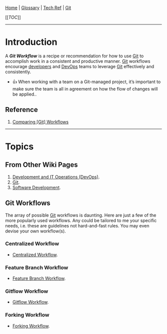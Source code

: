 [Home](/Slalom-LLC/Slalom-Consulting) | [Glossary](/Glossary) | [Tech Ref](/Tech-Ref) | [Git](/Tech-Ref/Software-Development/DevOps-\(Development-and-IT-Operations\)/Git)

[[_TOC_]]

---
# Introduction
A ***Git Workflow*** is a recipe or recommendation for how to use [Git](/Tech-Ref/Software-Development/DevOps-\(Development-and-IT-Operations\)/Git) to accomplish work in a consistent and productive manner. [Git](/Tech-Ref/Software-Development/DevOps-\(Development-and-IT-Operations\)/Git) workflows encourage [developers](/Tech-Ref/Software-Development) and [DevOps](/Tech-Ref/Software-Development/DevOps-\(Development-and-IT-Operations\)) teams to leverage [Git](/Tech-Ref/Software-Development/DevOps-\(Development-and-IT-Operations\)/Git) effectively and consistently.

- :+1: When working with a team on a Git-managed project, it’s important to make sure the team is all in agreement on how the flow of changes will be applied..

## Reference
1. [Comparing \[Git\] Workflows](https://www.atlassian.com/git/tutorials/comparing-workflows)

---
# Topics
## From Other Wiki Pages
1. [Development and IT Operations (DevOps)](/Tech-Ref/Software-Development/DevOps-\(Development-and-IT-Operations\)).
1. [Git](/Tech-Ref/Software-Development/DevOps-\(Development-and-IT-Operations\)/Git).
1. [Software Development](/Tech-Ref/Software-Development).

## Git Workflows
The array of possible [Git](/Tech-Ref/Software-Development/DevOps-\(Development-and-IT-Operations\)/Git) workflows is daunting. Here are just a few of the more popularly used workflows. Any could be tailored to me your specific needs, i.e. these are guidelines not hard-and-fast rules. You may even devise your own workflow(s).

### Centralized Workflow
- [Centralized Workflow](https://www.atlassian.com/git/tutorials/comparing-workflows#centralized-workflow).

### Feature Branch Workflow
- [Feature Branch Workflow](https://www.atlassian.com/git/tutorials/comparing-workflows/feature-branch-workflow).

### Gitflow Workflow
- [Gitflow Workflow](https://www.atlassian.com/git/tutorials/comparing-workflows/gitflow-workflow).

### Forking Workflow
- [Forking Workflow](https://www.atlassian.com/git/tutorials/comparing-workflows/forking-workflow).

